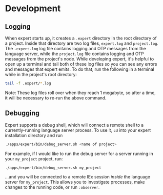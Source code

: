 # Development

## Logging

When expert starts up, it creates a `.expert` directory in the root
directory of a project. Inside that directory are two log files,
`expert.log` and `project.log`. The `.expert.log` log file contains
logging and OTP messages from the language server, while the
`project.log` file contains logging and OTP messages from the
project's node. While developing expert, it's helpful to open up a
terminal and tail both of these log files so you can see any errors
and messages that expert emits. To do that, run the following in a
terminal while in the project's root directory:

```sh
tail -f .expert/*.log
```

Note: These log files roll over when they reach 1 megabyte, so after a
time, it will be necessary to re-run the above command.

## Debugging

Expert supports a debug shell, which will connect a remote shell to a
currently-running language server process. To use it, `cd` into your expert
installation directory and run

```sh
./apps/expert/bin/debug_server.sh <name of project>
```

For example, if I would like to run the debug server for a server running in
your `my_project` project, run:

```sh
./apps/expert/bin/debug_server.sh my_project
```

...and you will be connected to a remote IEx session _inside_ the language
server for `my_project`. This allows you to investigate processes, make changes
to the running code, or run `:observer`.
